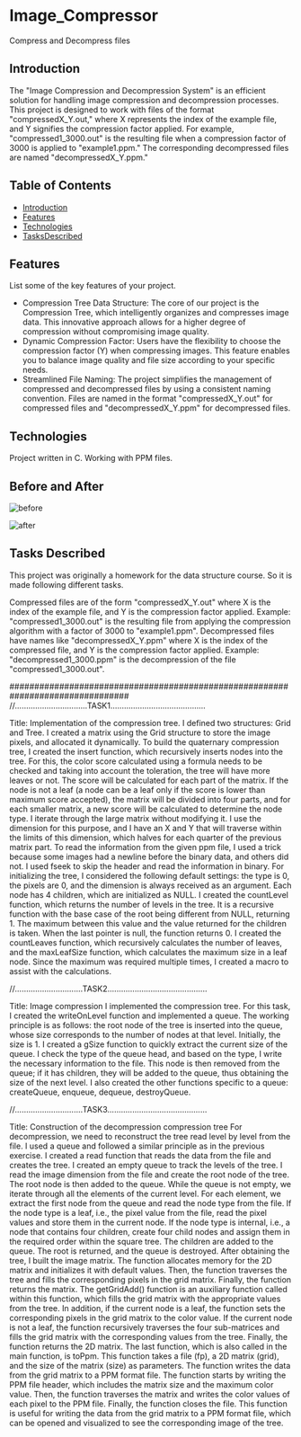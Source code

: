 
# Image_Compressor
Compress and Decompress files

## Introduction

The "Image Compression and Decompression System" is an efficient solution for handling image compression and decompression processes. This project is designed to work with files of the format "compressedX_Y.out," where X represents the index of the example file, and Y signifies the compression factor applied. For example, "compressed1_3000.out" is the resulting file when a compression factor of 3000 is applied to "example1.ppm." The corresponding decompressed files are named "decompressedX_Y.ppm."

## Table of Contents
- [Introduction](#project-name)
- [Features](#features)
- [Technologies](#Technologies)
- [TasksDescribed](#TasksDescribed)

## Features

List some of the key features of your project.

- Compression Tree Data Structure: The core of our project is the Compression Tree, which intelligently organizes and compresses image data. This innovative approach allows for a higher degree of compression without compromising image quality.
- Dynamic Compression Factor: Users have the flexibility to choose the compression factor (Y) when compressing images. This feature enables you to balance image quality and file size according to your specific needs.
-  Streamlined File Naming: The project simplifies the management of compressed and decompressed files by using a consistent naming convention. Files are named in the format "compressedX_Y.out" for compressed files and "decompressedX_Y.ppm" for decompressed files.

## Technologies

Project written in C. Working with PPM files.

## Before and After


![before](https://github.com/mariad765/Image_Compressor/assets/117621479/f0e1f2aa-eca1-47b5-a775-37bd441fc8e7)


![after](https://github.com/mariad765/Image_Compressor/assets/117621479/a3ac6f5d-fdab-498e-a6df-bbf4058d9528)


## Tasks Described

This project was originally a homework for the data structure course. So it is made following different tasks.

Compressed files are of the form "compressedX_Y.out" where X is the index of the example file, and Y 
is the compression factor applied.
Example: "compressed1_3000.out" is the resulting file from applying the compression algorithm with 
a factor of 3000 to "example1.ppm".
Decompressed files have names like "decompressedX_Y.ppm" where X is the index of the compressed 
file, and Y is the compression factor applied.
Example: "decompressed1_3000.ppm" is the decompression of the file "compressed1_3000.out".


################################################################################
//................................TASK1..........................................


Title: Implementation of the compression tree.
I defined two structures: Grid and Tree. I created a matrix using the Grid structure to store the image 
pixels, and allocated it dynamically. To build the quaternary compression tree, I created the insert 
function, which recursively inserts nodes into the tree. For this, the color score calculated using a 
formula needs to be checked and taking into account the toleration, the tree will have more leaves or 
not. The score will be calculated for each part of the matrix. If the node is not a leaf (a node can be a 
leaf only if the score is lower than maximum score accepted), the matrix will be divided into four parts, 
and for each smaller matrix, a new score will be calculated to determine the node type. I iterate 
through the large matrix without modifying it. I use the dimension for this purpose, and I have an X 
and Y that will traverse within the limits of this dimension, which halves for each quarter of the 
previous matrix part.
To read the information from the given ppm file, I used a trick because some images had a newline 
before the binary data, and others did not. I used fseek to skip the header and read the information in 
binary.
For initializing the tree, I considered the following default settings: the type is 0, the pixels are 0, and 
the dimension is always received as an argument. Each node has 4 children, which are initialized as 
NULL. I created the countLevel function, which returns the number of levels in the tree. It is a recursive 
function with the base case of the root being different from NULL, returning 1. The maximum between 
this value and the value returned for the children is taken. When the last pointer is null, the function 
returns 0.
I created the countLeaves function, which recursively calculates the number of leaves, and the 
maxLeafSize function, which calculates the maximum size in a leaf node. Since the maximum was 
required multiple times, I created a macro to assist with the calculations.


//..............................TASK2............................................


Title: Image compression
I implemented the compression tree. For this task, I created the writeOnLevel function and 
implemented a queue. The working principle is as follows: the root node of the tree is inserted into 
the queue, whose size corresponds to the number of nodes at that level. Initially, the size is 1. I created 
a gSize function to quickly extract the current size of the queue. I check the type of the queue head, 
and based on the type, I write the necessary information to the file. This node is then removed from 
the queue; if it has children, they will be added to the queue, thus obtaining the size of the next level. 
I also created the other functions specific to a queue: createQueue, enqueue, dequeue, destroyQueue.


//..............................TASK3............................................


Title: Construction of the decompression compression tree
For decompression, we need to reconstruct the tree read level by level from the file. I used a queue 
and followed a similar principle as in the previous exercise. I created a read function that reads the 
data from the file and creates the tree. I created an empty queue to track the levels of the tree. I read 
the image dimension from the file and create the root node of the tree. The root node is then added 
to the queue. While the queue is not empty, we iterate through all the elements of the current level. 
For each element, we extract the first node from the queue and read the node type from the file. If 
the node type is a leaf, i.e., the pixel value from the file, read the pixel values and store them in the 
current node. If the node type is internal, i.e., a node that contains four children, create four child 
nodes and assign them in the required order within the square tree. The children are added to the 
queue. The root is returned, and the queue is destroyed. After obtaining the tree, I built the image 
matrix. The function allocates memory for the 2D matrix and initializes it with default values. Then, 
the function traverses the tree and fills the corresponding pixels in the grid matrix. Finally, the function 
returns the matrix. The getGridAdd() function is an auxiliary function called within this function, which 
fills the grid matrix with the appropriate values from the tree. In addition, if the current node is a leaf, 
the function sets the corresponding pixels in the grid matrix to the color value. If the current node is 
not a leaf, the function recursively traverses the four sub-matrices and fills the grid matrix with the 
corresponding values from the tree. Finally, the function returns the 2D matrix. The last function, which 
is also called in the main function, is toPpm. This function takes a file (fp), a 2D matrix (grid), and the 
size of the matrix (size) as parameters. The function writes the data from the grid matrix to a PPM 
format file. The function starts by writing the PPM file header, which includes the matrix size and the 
maximum color value. Then, the function traverses the matrix and writes the color values of each pixel 
to the PPM file. Finally, the function closes the file. This function is useful for writing the data from the 
grid matrix to a PPM format file, which can be opened and visualized to see the corresponding image 
of the tree.
